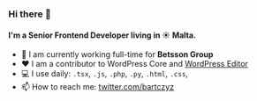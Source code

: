 ### Hi there :wave:

#### I'm a Senior Frontend Developer living in :sunny: Malta.

- :office: I am currently working full-time for **Betsson Group**
- :hearts: I am a contributor to WordPress Core and [WordPress Editor](https://github.com/WordPress/gutenberg)
- :computer: I use daily: `.tsx`, `.js`, `.php`, `.py`, `.html`, `.css`,
- :mailbox: How to reach me: [twitter.com/bartczyz](https://twitter.com/bartczyz)
